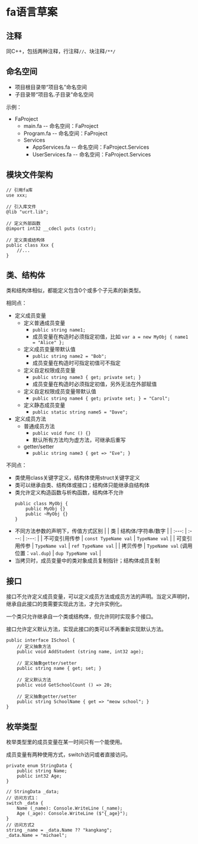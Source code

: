 # fa语言草案

## 注释

同C++，包括两种注释，行注释`//`、块注释`/**/`

## 命名空间

- 项目根目录带“项目名”命名空间
- 子目录带“项目名.子目录”命名空间

示例：

- FaProject
	+ main.fa               -- 命名空间：FaProject
	+ Program.fa            -- 命名空间：FaProject
	+ Services
		* AppServices.fa    -- 命名空间：FaProject.Services
		* UserServices.fa   -- 命名空间：FaProject.Services

## 模块文件架构

```fa
// 引用fa库
use xxx;

// 引入库文件
@lib "ucrt.lib";

// 定义外部函数
@import int32 __cdecl puts (cstr);

// 定义类或结构体
public class Xxx {
	//...
}
```

## 类、结构体

类和结构体相似，都能定义包含0个或多个子元素的新类型。

相同点：

- 定义成员变量
	+ 定义普通成员变量
		* `public string name1;`
		* 成员变量在构造时必须指定初值，比如 `var a = new MyObj { name1 = "Alice" };`
	+ 定义成员变量带默认值
		* `public string name2 = "Bob";`
		* 成员变量在构造时可指定初值可不指定
	+ 定义自定权限成员变量
		* `public string name3 { get; private set; }`
		* 成员变量在构造时必须指定初值，另外无法在外部赋值
	+ 定义自定权限成员变量带默认值
		* `public string name4 { get; private set; } = "Carol";`
	+ 定义静态成员变量
		* `public static string name5 = "Dave";`
- 定义成员方法
	+ 普通成员方法
		* `public void func () {}`
		* 默认所有方法均为虚方法，可继承后重写
	+ getter/setter
		* `public string name3 { get => "Eve"; }`

不同点：

- 类使用class关键字定义，结构体使用struct关键字定义
- 类可以继承自类、结构体或接口；结构体只能继承自结构体
- 类允许定义构造函数与析构函数，结构体不允许
	```fa
	public class MyObj {
		public MyObj {}
		public ~MyObj {}
	}
	```
- 不同方法参数的声明下，传值方式区别
	| | 类 | 结构体/字符串/数字 |
	| :---: | :---: | :---: |
	| 不可变引用传参 | `const TypeName val` | `TypeName val` |
	| 可变引用传参 | `TypeName val` | `ref TypeName val`  |
	| 拷贝传参 | `TypeName val` (调用位置：`val.dup`) | `dup TypeName val` |
- 当拷贝时，成员变量中的类对象成员复制指针；结构体成员复制

## 接口

接口不允许定义成员变量，可以定义成员方法或成员方法的声明。当定义声明时，继承自此接口的类需要实现此方法，才允许实例化。

一个类只允许继承自一个类或结构体，但允许同时实现多个接口。

接口允许定义默认方法，实现此接口的类可以不再重新实现默认方法。

```fa
public interface ISchool {
	// 定义抽象方法
	public void AddStudent (string name, int32 age);

	// 定义抽象getter/setter
	public string name { get; set; }

	// 定义默认方法
	public void GetSchoolCount () => 20;

	// 定义抽象getter/setter
	public string SchoolName { get => "meow school"; }
}
```

## 枚举类型

枚举类型里的成员变量在某一时间只有一个能使用。

成员变量有两种使用方式，switch访问或者直接访问。

```fa
private enum StringData {
	public string Name;
	public int32 Age;
}

// StringData _data;
// 访问方式1：
switch _data {
	Name (_name): Console.WriteLine (_name);
	Age (_age): Console.WriteLine ($"{_age}");
}
// 访问方式2
string _name = _data.Name ?? "kangkang";
_data.Name = "michael";
```
